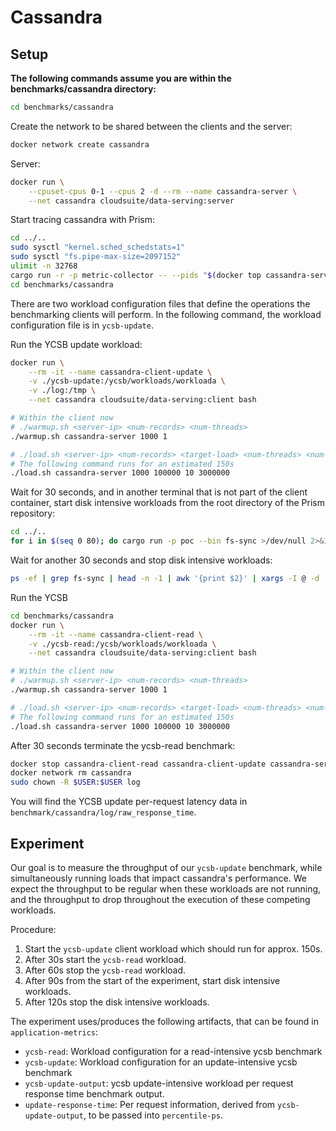 # Cassandra

## Setup

**The following commands assume you are within the benchmarks/cassandra directory:**
```bash
cd benchmarks/cassandra
```

Create the network to be shared between the clients and the server:
```bash
docker network create cassandra
```

Server: 

```bash
docker run \
    --cpuset-cpus 0-1 --cpus 2 -d --rm --name cassandra-server \
    --net cassandra cloudsuite/data-serving:server
```

Start tracing cassandra with Prism:
```bash
cd ../..
sudo sysctl "kernel.sched_schedstats=1"
sudo sysctl "fs.pipe-max-size=2097152"
ulimit -n 32768
cargo run -r -p metric-collector -- --pids "$(docker top cassandra-server | tail -n +2 | awk '{print $2}' | paste -s -d, -)" >./prism_${ts}.log 2>&1 &
cd benchmarks/cassandra
```


There are two workload configuration files that define the operations the
benchmarking clients will perform. In the following command, the workload
configuration file is in `ycsb-update`.

Run the YCSB update workload:
```bash
docker run \
    --rm -it --name cassandra-client-update \
    -v ./ycsb-update:/ycsb/workloads/workloada \
    -v ./log:/tmp \
    --net cassandra cloudsuite/data-serving:client bash

# Within the client now
# ./warmup.sh <server-ip> <num-records> <num-threads>
./warmup.sh cassandra-server 1000 1

# ./load.sh <server-ip> <num-records> <target-load> <num-threads> <num-operations>
# The following command runs for an estimated 150s
./load.sh cassandra-server 1000 100000 10 3000000
```


Wait for 30 seconds, and in another terminal that is not part of the client container, start disk intensive workloads from the root directory of the Prism repository:
```bash
cd ../..
for i in $(seq 0 80); do cargo run -p poc --bin fs-sync >/dev/null 2>&1 &; done
```

Wait for another 30 seconds and stop disk intensive workloads:
```bash
ps -ef | grep fs-sync | head -n -1 | awk '{print $2}' | xargs -I @ -d '\n' kill -SIGTERM @
```

Run the YCSB
```bash
cd benchmarks/cassandra
docker run \
    --rm -it --name cassandra-client-read \
    -v ./ycsb-read:/ycsb/workloads/workloada \
    --net cassandra cloudsuite/data-serving:client bash

# Within the client now
# ./warmup.sh <server-ip> <num-records> <num-threads>
./warmup.sh cassandra-server 1000 1

# ./load.sh <server-ip> <num-records> <target-load> <num-threads> <num-operations>
# The following command runs for an estimated 150s
./load.sh cassandra-server 1000 100000 10 3000000
```

After 30 seconds terminate the ycsb-read benchmark:
```bash 
docker stop cassandra-client-read cassandra-client-update cassandra-server
docker network rm cassandra
sudo chown -R $USER:$USER log
```

You will find the YCSB update per-request latency data in `benchmark/cassandra/log/raw_response_time`.

## Experiment

Our goal is to measure the throughput of our `ycsb-update` benchmark, while
simultaneously running loads that impact cassandra's performance. We expect the
throughput to be regular when these workloads are not running, and the
throughput to drop throughout the execution of these competing workloads.

Procedure: 

1. Start the `ycsb-update` client workload which should run for approx. 150s.
1. After 30s start the `ycsb-read` workload.
1. After 60s stop the `ycsb-read` workload.
1. After 90s from the start of the experiment, start disk intensive workloads.
1. After 120s stop the disk intensive workloads.

The experiment uses/produces the following artifacts, that can be found in
`application-metrics`: 

* `ycsb-read`: Workload configuration for a read-intensive ycsb benchmark
* `ycsb-update`: Workload configuration for an update-intensive ycsb benchmark
* `ycsb-update-output`: ycsb update-intensive workload per request response
  time benchmark output. 
* `update-response-time`: Per request information, derived from
  `ycsb-update-output`, to be passed into `percentile-ps`.
